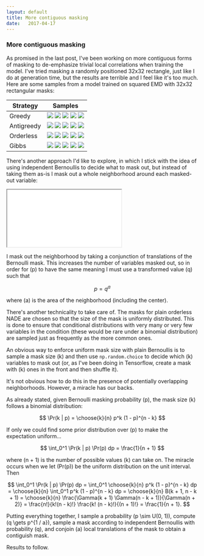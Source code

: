```yaml
---
layout: default
title: More contiguous masking
date:   2017-04-17
---
```


### More contiguous masking

As promised in the last post, I've been working on more contiguous forms of masking to de-emphasize trivial local correlations when training the model. I've tried masking a randomly positioned 32x32 rectangle, just like I do at generation time, but the results are terrible and I feel like it's too much. Here are some samples from a model trained on squared EMD with 32x32 rectangular masks:

<table>
<thead>
<th>Strategy</th>
<th>Samples</th>
</thead>
<tbody>

<tr><td>Greedy</td><td>
<img src="/assets/images/sample_2017-04-12/sample_emd2_deepish_contiguous_greedy_ancestral_2017-04-12:07:03.690342_T1.0/13.gif">
<img src="/assets/images/sample_2017-04-12/sample_emd2_deepish_contiguous_greedy_ancestral_2017-04-12:07:03.690342_T1.0/5.gif">
<img src="/assets/images/sample_2017-04-12/sample_emd2_deepish_contiguous_greedy_ancestral_2017-04-12:07:03.690342_T1.0/4.gif">
<img src="/assets/images/sample_2017-04-12/sample_emd2_deepish_contiguous_greedy_ancestral_2017-04-12:07:03.690342_T1.0/11.gif">
<img src="/assets/images/sample_2017-04-12/sample_emd2_deepish_contiguous_greedy_ancestral_2017-04-12:07:03.690342_T1.0/12.gif">
</td></tr>

<tr><td>Antigreedy</td><td>
<img src="/assets/images/sample_2017-04-12/sample_emd2_deepish_contiguous_antigreedy_ancestral_2017-04-12:07:03.690342_T1.0/7.gif">
<img src="/assets/images/sample_2017-04-12/sample_emd2_deepish_contiguous_antigreedy_ancestral_2017-04-12:07:03.690342_T1.0/6.gif">
<img src="/assets/images/sample_2017-04-12/sample_emd2_deepish_contiguous_antigreedy_ancestral_2017-04-12:07:03.690342_T1.0/17.gif">
<img src="/assets/images/sample_2017-04-12/sample_emd2_deepish_contiguous_antigreedy_ancestral_2017-04-12:07:03.690342_T1.0/15.gif">
<img src="/assets/images/sample_2017-04-12/sample_emd2_deepish_contiguous_antigreedy_ancestral_2017-04-12:07:03.690342_T1.0/19.gif">
</td></tr>

<tr><td>Orderless</td><td>
<img src="/assets/images/sample_2017-04-12/sample_emd2_deepish_contiguous_orderless_ancestral_2017-04-12:07:03.690342_T1.0/1.gif">
<img src="/assets/images/sample_2017-04-12/sample_emd2_deepish_contiguous_orderless_ancestral_2017-04-12:07:03.690342_T1.0/3.gif">
<img src="/assets/images/sample_2017-04-12/sample_emd2_deepish_contiguous_orderless_ancestral_2017-04-12:07:03.690342_T1.0/8.gif">
<img src="/assets/images/sample_2017-04-12/sample_emd2_deepish_contiguous_orderless_ancestral_2017-04-12:07:03.690342_T1.0/2.gif">
<img src="/assets/images/sample_2017-04-12/sample_emd2_deepish_contiguous_orderless_ancestral_2017-04-12:07:03.690342_T1.0/10.gif">
</td></tr>

<tr><td>Gibbs</td><td>
<img src="/assets/images/sample_2017-04-12/sample_emd2_deepish_contiguous_independent_gibbs_2017-04-12:07:03.690342_T1.0/0.gif">
<img src="/assets/images/sample_2017-04-12/sample_emd2_deepish_contiguous_independent_gibbs_2017-04-12:07:03.690342_T1.0/9.gif">
<img src="/assets/images/sample_2017-04-12/sample_emd2_deepish_contiguous_independent_gibbs_2017-04-12:07:03.690342_T1.0/16.gif">
<img src="/assets/images/sample_2017-04-12/sample_emd2_deepish_contiguous_independent_gibbs_2017-04-12:07:03.690342_T1.0/18.gif">
<img src="/assets/images/sample_2017-04-12/sample_emd2_deepish_contiguous_independent_gibbs_2017-04-12:07:03.690342_T1.0/14.gif">
</td></tr>

</tbody>
</table>

There's another approach I'd like to explore, in which I stick with the idea of using independent Bernoullis to decide what to mask out, but instead of taking them as-is I mask out a whole neighborhood around each masked-out variable:

<iframe src="/assets/contiguous_masking.html"></iframe>

I mask out the neighborhood by taking a conjunction of translations of the Bernoulli mask. This increases the number of variables masked out, so in order for \(p\) to have the same meaning I must use a transformed value \(q\) such that

$$
p = q^a
$$

where \(a\) is the area of the neighborhood (including the center).

There's another technicality to take care of. The masks for plain orderless NADE are chosen so that the size of the mask is uniformly distributed. This is done to ensure that conditional distributions with very many or very few variables in the condition (these would be rare under a binomial distribution) are sampled just as frequently as the more common ones.

An obvious way to enforce uniform mask size with plain Bernoullis is to sample a mask size \(k\) and then use `np.random.choice` to decide which \(k\) variables to mask out (or, as I've been doing in Tensorflow, create a mask with \(k\) ones in the front and then shuffle it).

It's not obvious how to do this in the presence of potentially overlapping neighborhoods. However, a miracle has our backs.

As already stated, given Bernoulli masking probability \(p\), the mask size \(k\) follows a binomial distribution:

$$
\Pr(k | p) = \choose{k}{n} p^k (1 - p)^{n - k}
$$

If only we could find some prior distribution over \(p\) to make the expectation uniform...

$$
\int_0^1 \Pr(k | p) \Pr(p) dp = \frac{1}{n + 1}
$$

where \(n + 1\) is the number of possible values \(k\) can take on. The miracle occurs when we let \(Pr(p)\) be the uniform distribution on the unit interval. Then

$$
\int_0^1 \Pr(k | p) \Pr(p) dp =
\int_0^1 \choose{k}{n} p^k (1 - p)^{n - k} dp =
\choose{k}{n} \int_0^1 p^k (1 - p)^{n - k} dp =
\choose{k}{n} B(k + 1, n - k + 1) =
\choose{k}{n} \frac{\Gamma(k + 1) \Gamma(n - k + 1)}{\Gamma(n + 2)} =
\frac{n!}{k!(n - k)!} \frac{k! (n - k)!}{(n + 1)!} =
\frac{1}{n + 1}.
$$

Putting everything together, I sample a probability \(p \sim U(0, 1)\), compute \(q \gets p^{1 / a}\), sample a mask according to independent Bernoullis with probability \(q\), and conjoin \(a\) local translations of the mask to obtain a contiguish mask.

Results to follow.
